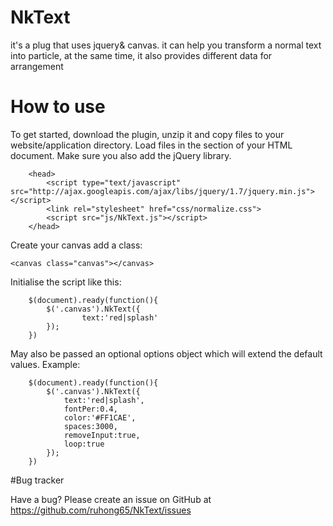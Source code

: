# NkText
it's a plug that uses jquery& canvas. it can help you transform a normal text into particle, at the same time, it also provides different data for arrangement

# How to use

To get started, download the plugin, unzip it and copy files to your website/application directory. Load files in the section of your HTML document. Make sure you also add the jQuery library.

        <head>
            <script type="text/javascript" src="http://ajax.googleapis.com/ajax/libs/jquery/1.7/jquery.min.js"></script>
            <link rel="stylesheet" href="css/normalize.css">
	        <script src="js/NkText.js"></script>
	    </head>

Create your canvas add a class:

	<canvas class="canvas"></canvas>

Initialise the script like this:

        $(document).ready(function(){
            $('.canvas').NkText({
                    text:'red|splash'
            });
        })

May also be passed an optional options object which will extend the default values. Example:
        
        $(document).ready(function(){
			$('.canvas').NkText({
				text:'red|splash',
				fontPer:0.4,
				color:'#FF1CAE',
				spaces:3000,
				removeInput:true,
				loop:true
			});
		})
		
#Bug tracker

Have a bug? Please create an issue on GitHub at https://github.com/ruhong65/NkText/issues

	
